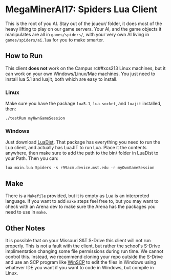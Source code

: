 # MegaMinerAI17: Spiders Lua Client

This is the root of you AI. Stay out of the joueur/ folder, it does most of the heavy lifting to play on our game servers. Your AI, and the game objects it manipulates are all in `games/spiders/`, with your very own AI living in `games/spiders/ai.lua` for you to make smarter.

## How to Run

This client **does not** work on the Campus rc##xcs213 Linux machines, but it can work on your own Windows/Linux/Mac machines. You just need to install lua 5.1 and luajit, both which are easy to install.

### Linux

Make sure you have the package `lua5.1`, `lua-socket`, and `luajit` installed, then:

```
./testRun myOwnGameSession
```

### Windows

Just download [LuaDist](http://luadist.org/). That package has everything you need to run the Lua client, and actually has LuaJIT to run Lua. Place it the contents anywhere, then make sure to add the path to the bin/ folder in LuaDist to your Path. Then you can:

```
lua main.lua Spiders -s r99acm.device.mst.edu -r myOwnGameSession
```

## Make

There is a `Makefile` provided, but it is empty as Lua is an interpreted language. If you want to add `make` steps feel free to, but you may want to check with an Arena dev to make sure the Arena has the packages you need to use in `make`.

## Other Notes

It is possible that on your Missouri S&T S-Drive this client will not run properly. This is not a fault with the client, but rather the school's S-Drive implimentation changing some file permissions during run time. We cannot control this. Instead, we recommend cloning your repo outside the S-Drive and use an SCP program like [WinSCP](https://winscp.net/eng/download.php) to edit the files in Windows using whatever IDE you want if you want to code in Windows, but compile in Linux.
